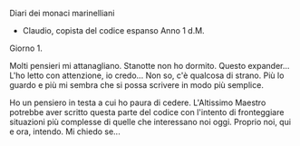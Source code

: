 Diari dei monaci marinelliani
- Claudio, copista del codice espanso
Anno 1 d.M.



Giorno 1.

Molti pensieri mi attanagliano. Stanotte non ho dormito.
Questo expander... L'ho letto con attenzione, io credo...
Non so, c'è qualcosa di strano. Più lo guardo e più mi 
sembra che si possa scrivere in modo più semplice.

Ho un pensiero in testa a cui ho paura di cedere.
L'Altissimo Maestro potrebbe aver scritto questa parte del
codice con l'intento di fronteggiare situazioni più complesse
di quelle che interessano noi oggi. Proprio noi, qui e ora,
intendo. Mi chiedo se... 

